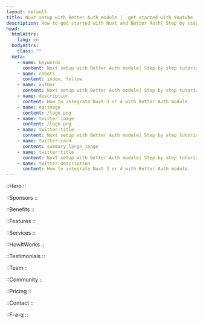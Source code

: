 ```yaml
---
layout: default
title: Nuxt setup with Better Auth module |  get started with Youtube
description: How to get started with Nuxt and Better Auth| Step by step tutorial.
head:
  htmlAttrs:
    lang: en
  bodyAttrs:
    class: ""
  meta:
    - name: keywords
      content: Nuxt setup with Better Auth module| Step by step tutorial
    - name: robots
      content: index, follow
    - name: author
      content: Nuxt setup with Better Auth module| Step by step tutorial
    - name: description
      content: How to integrate Nuxt 3 or 4 with Better Auth module.
    - name: og:image
      content: /logo.png
    - name: twitter:image
      content: /logo.png
    - name: twitter:title
      content: Nuxt setup with Better Auth module| Step by step tutorial
    - name: twitter:card
      content: summary_large_image
    - name: twitter:title
      content: Nuxt setup with Better Auth module| Step by step tutorial
    - name: twitter:description
      content: How to integrate Nuxt 3 or 4 with Better Auth module.
---
```


::Hero
::


::Sponsors
::

::Benefits
::


::Features
::

::Services
::

::HowItWorks
::

::Testimonials
::


::Team
::

::Community
::

::Pricing
::

::Contact
::

::F-a-q
::


